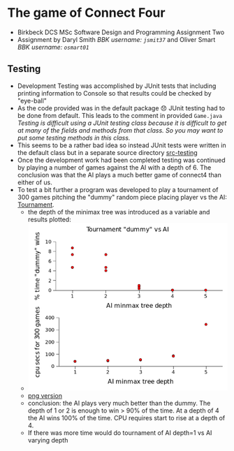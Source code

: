# The game of Connect Four
* Birkbeck DCS MSc Software Design and Programming Assignment Two
* Assignment by  Daryl Smith *BBK username: `jsmit37`* and Oliver Smart  *BBK username: `osmart01`*


## Testing
* Development Testing was accomplished by JUnit tests that including printing information to Console 
so that results could be checked by "eye-ball"
* As the code provided was in the default package :disappointed: JUnit testing had to be done from default. This leads to the comment
in provided `Game.java`  *Testing is difficult using a JUnit testing class because it is difficult to get at many of the fields and methods from that class. So you may want to put some testing methods in this class.*
* This seems to be a rather bad idea so instead JUnit tests were written in the default class but in a separate source directory
[src-testing](src-testing)
* Once the development work had been completed testing was continued by playing a number of games against the AI with a depth of 6. The conclusion was that the AI plays a much better game of connect4 than either of us.
* To test a bit further a program was developed to play a tournament of 300 games pitching the "dummy" random piece placing player vs the AI: [Tournament](src-testing/Tournament.java).
  * the depth of the minimax tree was introduced as a variable and results plotted:
  * ![Image](test-results/Tournament_dummy_vs_ai.png?raw=true)
  * [png version](test-results/Tournament_dummy_vs_ai.png)
  * conclusion: the AI plays very much better than the dummy. The depth of 1 or 2 is enough to win > 90% of the time. At a depth of 4
    the AI wins 100% of the time. CPU requires start to rise at a depth of 4.
  * If there was more time would do tournament of AI depth=1 vs AI varying depth


        
